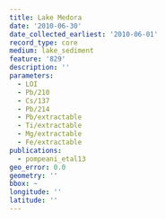 ```yaml
---
title: Lake Medora
date: '2010-06-30'
date_collected_earliest: '2010-06-01'
record_type: core
medium: lake_sediment
feature: '829'
description: ''
parameters:
  - LOI
  - Pb/210
  - Cs/137
  - Pb/214
  - Pb/extractable
  - Ti/extractable
  - Mg/extractable
  - Fe/extractable
publications:
  - pompeani_etal13
geo_error: 0.0
geometry: ''
bbox: ~
longitude: ''
latitude: ''
---
```

